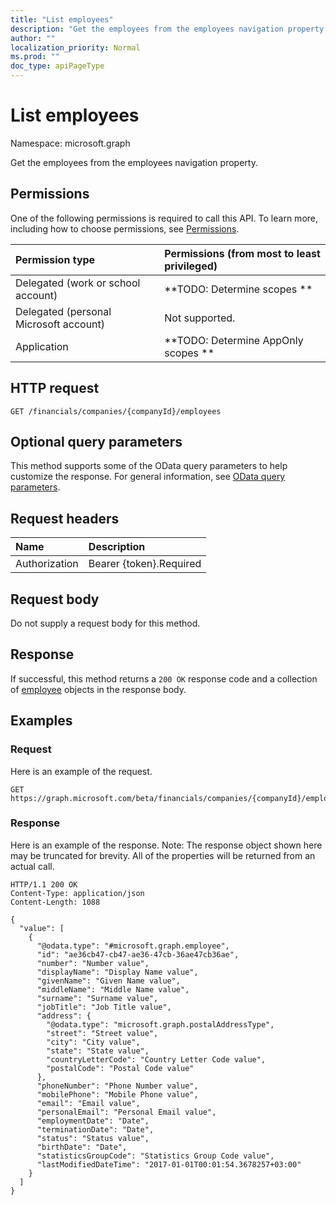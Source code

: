 ```yaml
---
title: "List employees"
description: "Get the employees from the employees navigation property."
author: ""
localization_priority: Normal
ms.prod: ""
doc_type: apiPageType
---
```


# List employees

Namespace: microsoft.graph

Get the employees from the employees navigation property.

## Permissions
One of the following permissions is required to call this API. To learn more, including how to choose permissions, see [Permissions](/concepts/permissions-reference.md).

|Permission type|Permissions (from most to least privileged)|
|:---|:---|
|Delegated (work or school account)|**TODO: Determine scopes **|
|Delegated (personal Microsoft account)|Not supported.|
|Application|**TODO: Determine AppOnly scopes **|

## HTTP request
<!-- {
  "blockType": "ignored"
}
-->
``` http
GET /financials/companies/{companyId}/employees
```

## Optional query parameters
This method supports some of the OData query parameters to help customize the response. For general information, see [OData query parameters](/graph/query-parameters).

## Request headers
|Name|Description|
|:---|:---|
|Authorization|Bearer {token}.Required|

## Request body
Do not supply a request body for this method.

## Response
If successful, this method returns a `200 OK` response code and a collection of [employee](../resources/employee.md) objects in the response body.

## Examples

### Request
Here is an example of the request.
<!-- {
  "blockType": "request",
  "name": "get_employee"
}
-->
``` http
GET https://graph.microsoft.com/beta/financials/companies/{companyId}/employees
```

### Response
Here is an example of the response. Note: The response object shown here may be truncated for brevity. All of the properties will be returned from an actual call.
<!-- {
  "blockType": "response",
  "truncated": true,
  "@odata.type": "collection(microsoft.graph.employee)"
}
-->
``` http
HTTP/1.1 200 OK
Content-Type: application/json
Content-Length: 1088

{
  "value": [
    {
      "@odata.type": "#microsoft.graph.employee",
      "id": "ae36cb47-cb47-ae36-47cb-36ae47cb36ae",
      "number": "Number value",
      "displayName": "Display Name value",
      "givenName": "Given Name value",
      "middleName": "Middle Name value",
      "surname": "Surname value",
      "jobTitle": "Job Title value",
      "address": {
        "@odata.type": "microsoft.graph.postalAddressType",
        "street": "Street value",
        "city": "City value",
        "state": "State value",
        "countryLetterCode": "Country Letter Code value",
        "postalCode": "Postal Code value"
      },
      "phoneNumber": "Phone Number value",
      "mobilePhone": "Mobile Phone value",
      "email": "Email value",
      "personalEmail": "Personal Email value",
      "employmentDate": "Date",
      "terminationDate": "Date",
      "status": "Status value",
      "birthDate": "Date",
      "statisticsGroupCode": "Statistics Group Code value",
      "lastModifiedDateTime": "2017-01-01T00:01:54.3678257+03:00"
    }
  ]
}
```

